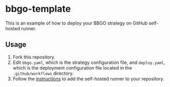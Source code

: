 # bbgo-template

This is an example of how to deploy your BBGO strategy on GitHub self-hosted runner.

## Usage

1. Fork this repository.
2. Edit `bbgo.yaml`, which is the strategy configuration file, and `deploy.yaml`, which is the deployment configuration file located in the `.github/workflows` directory.
3. Follow the [instructions](https://docs.github.com/en/actions/hosting-your-own-runners/adding-self-hosted-runners) to add the self-hosted runner to your repository.
